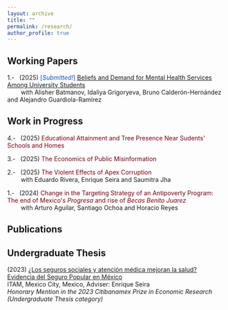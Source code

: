 ```yaml
---
layout: archive
title: ""
permalink: /research/
author_profile: true
---
```


## Working Papers

1.-   &nbsp; (2025) <span style ="color: #0F52BA">[_Submitted!_]</span> <span style ="color: #750014"><a href="https://github.com/RobertoGlz/robertoglz.github.io/blob/master/files/research/mh_jde_submission_2025jan30.pdf">Beliefs and Demand for Mental Health Services Among University Students</a></span><br /> &nbsp; &nbsp; &nbsp; &nbsp; with Alisher Batmanov, Idaliya Grigoryeva, Bruno Calderón-Hernández and Alejandro Guardiola-Ramírez 

## Work in Progress
4.-   &nbsp; (2025) <span style ="color: #750014">Educational Attainment and Tree Presence Near Sudents' Schools and Homes</span> 

3.-   &nbsp; (2025) <span style ="color: #750014">The Economics of Public Misinformation</span>

2.-   &nbsp; (2025) <span style ="color: #750014">The Violent Effects of Apex Corruption</span><br /> &nbsp; &nbsp; &nbsp; &nbsp; with Eduardo Rivera, Enrique Seira and Saumitra Jha

1.-   &nbsp; (2024) <span style ="color: #750014">Change in the Targeting Strategy of an Antipoverty Program: The end of Mexico's _Progresa_ and rise of _Becas Benito Juarez_ </span><br /> &nbsp; &nbsp; &nbsp; &nbsp; with Arturo Aguilar, Santiago Ochoa and Horacio Reyes

<!--1.-   &nbsp; (2024) <span style = "color: #750014">The Rollback of _Progresa_ and Migration Patterns</span>, with Andrea Rancaño-->

## Publications 

## Undergraduate Thesis
(2023) [¿Los seguros sociales y atención médica mejoran la salud? Evidencia del Seguro Popular en México](https://robertoglz.github.io/files/tesis_BA_RobertoGonzalez.pdf)<br /> ITAM, Mexico City, Mexico, Adviser: Enrique Seira <br /> _Honorary Mention in the 2023 Citibanamex Prize in Economic Research (Undergraduate Thesis category)_

<!---
{% if author.googlescholar %}
  You can also find my articles on <u><a href="{{author.googlescholar}}">my Google Scholar profile</a>.</u>
{% endif %}

{% include base_path %}

{% for post in site.publications reversed %}
  {% include archive-single.html %}
{% endfor %}
-->
